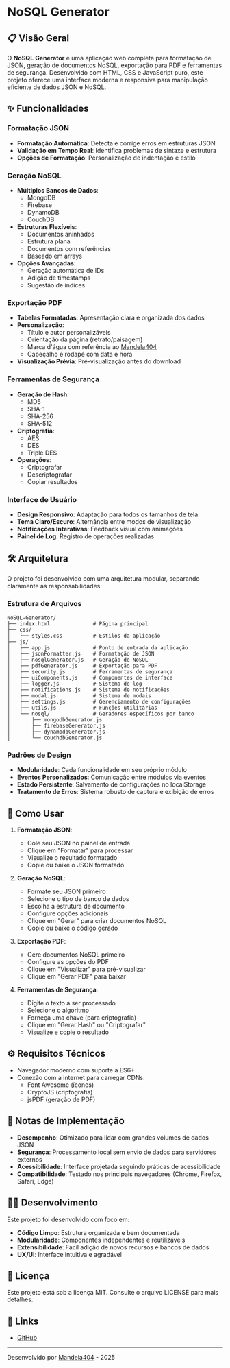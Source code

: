 # NoSQL Generator

## 📋 Visão Geral

O **NoSQL Generator** é uma aplicação web completa para formatação de JSON, geração de documentos NoSQL, exportação para PDF e ferramentas de segurança. Desenvolvido com HTML, CSS e JavaScript puro, este projeto oferece uma interface moderna e responsiva para manipulação eficiente de dados JSON e NoSQL.

## ✨ Funcionalidades

### Formatação JSON
- **Formatação Automática**: Detecta e corrige erros em estruturas JSON
- **Validação em Tempo Real**: Identifica problemas de sintaxe e estrutura
- **Opções de Formatação**: Personalização de indentação e estilo

### Geração NoSQL
- **Múltiplos Bancos de Dados**: 
  - MongoDB
  - Firebase
  - DynamoDB
  - CouchDB
- **Estruturas Flexíveis**:
  - Documentos aninhados
  - Estrutura plana
  - Documentos com referências
  - Baseado em arrays
- **Opções Avançadas**:
  - Geração automática de IDs
  - Adição de timestamps
  - Sugestão de índices

### Exportação PDF
- **Tabelas Formatadas**: Apresentação clara e organizada dos dados
- **Personalização**:
  - Título e autor personalizáveis
  - Orientação da página (retrato/paisagem)
  - Marca d'água com referência ao [Mandela404](https://github.com/Mandela404)
  - Cabeçalho e rodapé com data e hora
- **Visualização Prévia**: Pré-visualização antes do download

### Ferramentas de Segurança
- **Geração de Hash**:
  - MD5
  - SHA-1
  - SHA-256
  - SHA-512
- **Criptografia**:
  - AES
  - DES
  - Triple DES
- **Operações**:
  - Criptografar
  - Descriptografar
  - Copiar resultados

### Interface de Usuário
- **Design Responsivo**: Adaptação para todos os tamanhos de tela
- **Tema Claro/Escuro**: Alternância entre modos de visualização
- **Notificações Interativas**: Feedback visual com animações
- **Painel de Log**: Registro de operações realizadas

## 🛠️ Arquitetura

O projeto foi desenvolvido com uma arquitetura modular, separando claramente as responsabilidades:

### Estrutura de Arquivos
```
NoSQL-Generator/
├── index.html              # Página principal
├── css/
│   └── styles.css          # Estilos da aplicação
├── js/
│   ├── app.js              # Ponto de entrada da aplicação
│   ├── jsonFormatter.js    # Formatação de JSON
│   ├── nosqlGenerator.js   # Geração de NoSQL
│   ├── pdfGenerator.js     # Exportação para PDF
│   ├── security.js         # Ferramentas de segurança
│   ├── uiComponents.js     # Componentes de interface
│   ├── logger.js           # Sistema de log
│   ├── notifications.js    # Sistema de notificações
│   ├── modal.js            # Sistema de modais
│   ├── settings.js         # Gerenciamento de configurações
│   ├── utils.js            # Funções utilitárias
│   └── nosql/              # Geradores específicos por banco
│       ├── mongodbGenerator.js
│       ├── firebaseGenerator.js
│       ├── dynamodbGenerator.js
│       └── couchdbGenerator.js
```

### Padrões de Design
- **Modularidade**: Cada funcionalidade em seu próprio módulo
- **Eventos Personalizados**: Comunicação entre módulos via eventos
- **Estado Persistente**: Salvamento de configurações no localStorage
- **Tratamento de Erros**: Sistema robusto de captura e exibição de erros

## 🚀 Como Usar

1. **Formatação JSON**:
   - Cole seu JSON no painel de entrada
   - Clique em "Formatar" para processar
   - Visualize o resultado formatado
   - Copie ou baixe o JSON formatado

2. **Geração NoSQL**:
   - Formate seu JSON primeiro
   - Selecione o tipo de banco de dados
   - Escolha a estrutura de documento
   - Configure opções adicionais
   - Clique em "Gerar" para criar documentos NoSQL
   - Copie ou baixe o código gerado

3. **Exportação PDF**:
   - Gere documentos NoSQL primeiro
   - Configure as opções do PDF
   - Clique em "Visualizar" para pré-visualizar
   - Clique em "Gerar PDF" para baixar

4. **Ferramentas de Segurança**:
   - Digite o texto a ser processado
   - Selecione o algoritmo
   - Forneça uma chave (para criptografia)
   - Clique em "Gerar Hash" ou "Criptografar"
   - Visualize e copie o resultado

## ⚙️ Requisitos Técnicos

- Navegador moderno com suporte a ES6+
- Conexão com a internet para carregar CDNs:
  - Font Awesome (ícones)
  - CryptoJS (criptografia)
  - jsPDF (geração de PDF)

## 📝 Notas de Implementação

- **Desempenho**: Otimizado para lidar com grandes volumes de dados JSON
- **Segurança**: Processamento local sem envio de dados para servidores externos
- **Acessibilidade**: Interface projetada seguindo práticas de acessibilidade
- **Compatibilidade**: Testado nos principais navegadores (Chrome, Firefox, Safari, Edge)

## 👨‍💻 Desenvolvimento

Este projeto foi desenvolvido com foco em:

- **Código Limpo**: Estrutura organizada e bem documentada
- **Modularidade**: Componentes independentes e reutilizáveis
- **Extensibilidade**: Fácil adição de novos recursos e bancos de dados
- **UX/UI**: Interface intuitiva e agradável

## 📄 Licença

Este projeto está sob a licença MIT. Consulte o arquivo LICENSE para mais detalhes.

## 🔗 Links

- [GitHub](https://github.com/Mandela404)

---

Desenvolvido por [Mandela404](https://github.com/Mandela404) - 2025
